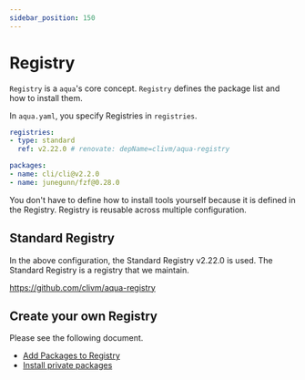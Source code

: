 ```yaml
---
sidebar_position: 150
---
```


# Registry

`Registry` is a `aqua`'s core concept.
`Registry` defines the package list and how to install them.

In `aqua.yaml`, you specify Registries in `registries`.

```yaml
registries:
- type: standard
  ref: v2.22.0 # renovate: depName=clivm/aqua-registry

packages:
- name: cli/cli@v2.2.0
- name: junegunn/fzf@0.28.0
```

You don't have to define how to install tools yourself because it is defined in the Registry.
Registry is reusable across multiple configuration.

## Standard Registry

In the above configuration, the Standard Registry v2.22.0 is used.
The Standard Registry is a registry that we maintain.

https://github.com/clivm/aqua-registry

## Create your own Registry

Please see the following document.

* [Add Packages to Registry](/docs/tutorial-extras/add-registry)
* [Install private packages](/docs/tutorial-extras/private-package)
